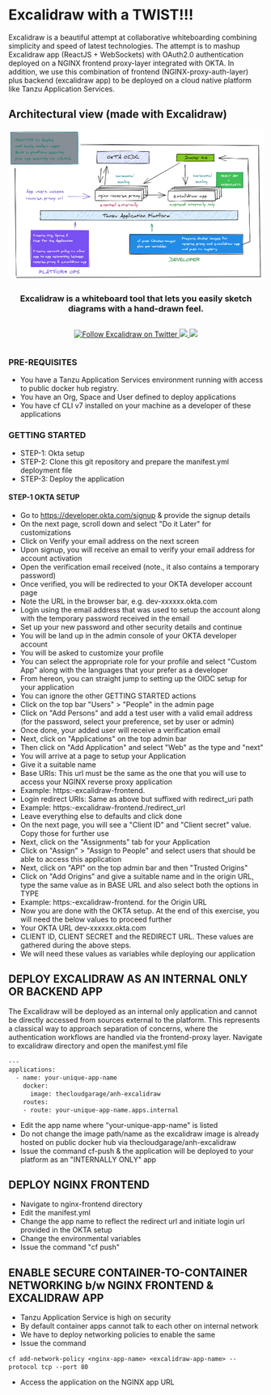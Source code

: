# Excalidraw with a TWIST!!!
Excalidraw is a beautiful attempt at collaborative whiteboarding combining simplicity and speed of latest technologies. The attempt is to mashup Excalidraw app (ReactJS + WebSockets) with OAuth2.0 authentication deployed on a NGINX frontend proxy-layer integrated with OKTA. In addition, we use this combination of frontend (NGINX-proxy-auth-layer) plus backend (excalidraw app) to be deployed on a cloud native platform like Tanzu Application Services.

## Architectural view (made with Excalidraw)
<div align="center" style="display:flex;flex-direction:column;">
  <a href="https://excalidraw.com">
    <img src="Excalidraw-okta.png" alt="Excalidraw logo: Sketch handrawn like diagrams." />
  </a>
  <h3>Excalidraw is a whiteboard tool that lets you easily sketch diagrams with a hand-drawn feel.</h3>
  <p>
    <a href="https://twitter.com/Excalidraw">
      <img alt="Follow Excalidraw on Twitter" src="https://img.shields.io/twitter/follow/excalidraw.svg?label=follow+excalidraw&style=social&logo=twitter">
    </a>
    <a target="_blank" href="https://crowdin.com/project/excalidraw">
      <img src="https://badges.crowdin.net/excalidraw/localized.svg">
    </a>
    <a target="_blank" href="https://hub.docker.com/r/excalidraw/excalidraw">
      <img src="https://img.shields.io/docker/pulls/excalidraw/excalidraw">
    </a>
  </p>
</div>

### PRE-REQUISITES

* You have a Tanzu Application Services environment running with access to public docker hub registry.
* You have an Org, Space and User defined to deploy applications
* You have cf CLI v7 installed on your machine as a developer of these applications


### GETTING STARTED

* STEP-1: Okta setup
* STEP-2: Clone this git repository and prepare the manifest.yml deployment file
* STEP-3: Deploy the application

#### STEP-1 OKTA SETUP

* Go to https://developer.okta.com/signup & provide the signup details
* On the next page, scroll down and select "Do it Later" for customizations
* Click on Verify your email address on the next screen
* Upon signup, you will receive an email to verify your email address for account activation
* Open the verification email received (note., it also contains a temporary password)
* Once verified, you will be redirected to your OKTA developer account page
* Note the URL in the browser bar, e.g. dev-xxxxxx.okta.com
* Login using the email address that was used to setup the account along with the temporary password received in the email
* Set up your new password and other security details and continue
* You will be land up in the admin console of your OKTA developer account
* You will be asked to customize your profile
* You can select the appropriate role for your profile and select "Custom App" along with the languages that your prefer as a developer
* From hereon, you can straight jump to setting up the OIDC setup for your application
* You can ignore the other GETTING STARTED actions
* Click on the top bar "Users" > "People" in the admin page
* Click on "Add Persons" and add a test user with a valid email address (for the password, select your preference, set by user or admin)
* Once done, your added user will receive a verification email
* Next, click on "Applications" on the top admin bar
* Then click on "Add Application" and select "Web" as the type and "next"
* You will arrive at a page to setup your Application
* Give it a suitable name
* Base URIs: This url must be the same as the one that you will use to access your NGINX reverse proxy application
* Example: https:<unique-string>-excalidraw-frontend.<your-cf-apps-domain>
* Login redirect URIs: Same as above but suffixed with redirect_uri path
* Example: https:<unique-string>-excalidraw-frontend.<your-cf-apps-domain>/redirect_url
* Leave everything else to defaults and click done
* On the next page, you will see a "Client ID" and "Client secret" value. Copy those for further use
* Next, click on the "Assignments" tab for your Application
* Click on "Assign" > "Assign to People" and select users that should be able to access this application
* Next, click on "API" on the top admin bar and then "Trusted Origins"
* Click on "Add Origins" and give a suitable name and in the origin URL, type the same value as in BASE URL and also select both the options in TYPE
* Example: https:<unique-string>-excalidraw-frontend.<your-cf-apps-domain> for the Origin URL
* Now you are done with the OKTA setup. At the end of this exercise, you will need the below values to proceed further
* Your OKTA URL dev-xxxxxx.okta.com
* CLIENT ID, CLIENT SECRET and the REDIRECT URL. These values are gathered during the above steps.
* We will need these values as variables while deploying our application

## DEPLOY EXCALIDRAW AS AN INTERNAL ONLY OR BACKEND APP

The Excalidraw will be deployed as an internal only application and cannot be directly accessed from sources external to the platform. This represents a classical way to approach separation of concerns, where the authentication workflows are handled via the frontend-proxy layer. Navigate to excalidraw directory and open the manifest.yml file

```
---
applications:
  - name: your-unique-app-name
    docker:
      image: thecloudgarage/anh-excalidraw
    routes:
    - route: your-unique-app-name.apps.internal
```

* Edit the app name where "your-unique-app-name" is listed
* Do not change the image path/name as the excalidraw image is already hosted on public docker hub via thecloudgarage/anh-excalidraw
* Issue the command cf-push & the application will be deployed to your platform as an "INTERNALLY ONLY" app

## DEPLOY NGINX FRONTEND

* Navigate to nginx-frontend directory
* Edit the manifest.yml
* Change the app name to reflect the redirect url and initiate login url provided in the OKTA setup
* Change the environmental variables 
* Issue the command "cf push"

## ENABLE SECURE CONTAINER-TO-CONTAINER NETWORKING b/w NGINX FRONTEND & EXCALIDRAW APP

* Tanzu Application Service is high on security
* By default container apps cannot talk to each other on internal network
* We have to deploy networking policies to enable the same
* Issue the command 
```
cf add-network-policy <nginx-app-name> <excalidraw-app-name> --protocol tcp --port 80
```
* Access the application on the NGINX app URL
